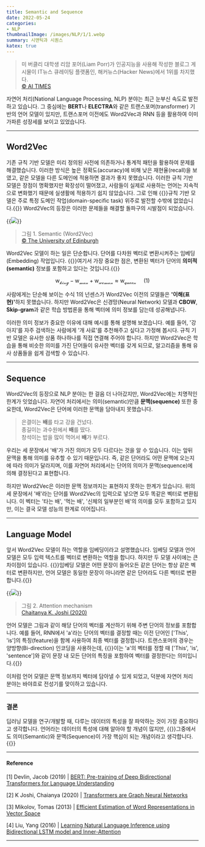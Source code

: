```yaml
---
title: Semantic and Sequence
date: 2022-05-24
categories:
- NLP
thumbnailImage: /images/NLP/1/1.webp
summary: 시맨틱과 시퀀스
katex: true
---
```

>미 버클리 대학생 리암 포어(Liam Porr)가 인공지능을 사용해 작성한 블로그 게시물이 IT뉴스 큐레이팅 플랫폼인, 해커뉴스(Hacker News)에서 1위를 차지했다.<br>
[© AI TIMES](http://www.aitimes.com/news/articleView.html?idxno=131593)

자연어 처리(National Language Processing, NLP) 분야는 최근 눈부신 속도로 발전하고 있습니다. 그 중심에는 <strong>BERT</strong>나 <strong>ELECTRA</strong>와 같은 트랜스포머(transformer) 기반의 언어 모델이 있지만, 트랜스포머 이전에도 Word2Vec과 RNN 등을 활용하여 이미 가파른 성장세를 보이고 있었습니다.

---
## Word2Vec
기존 규칙 기반 모델은 미리 정의된 사전에 의존하거나 통계적 패턴을 활용하여 문제를 해결했습니다. 이러한 방식은 높은 정확도(accuracy)에 비해 낮은 재현율(recall)을 보였고, 같은 모델을 다른 도메인에 적용하면 결과가 좋지 못했습니다. 이러한 규칙 기반 모델은 장점이 명확했지만 확장성이 떨어졌고, 사람들이 실제로 사용하는 언어는 지속적으로 변화했기 때문에 실생활에 적용하기 쉽지 않았습니다. 그로 인해 {{<hl-text primary>}}규칙 기반 모델은 주로 특정 도메인 작업(domain-specific task) 위주로 발전할 수밖에 없었습니다.{{</hl-text>}} Word2Vec의 등장은 이러한 문제들을 해결할 돌파구의 시발점이 되었습니다.

{{<image classes="center" src="/images/NLP/1/1.webp">}}
> 그림 1. Semantic (Word2Vec)<br>
[© The University of Edinburgh](https://www.ed.ac.uk/informatics/news-events/stories/2019/king-man-woman-queen-the-hidden-algebraic-struct)

Word2Vec 모델이 하는 일은 단순합니다. 단어를 다차원 벡터로 변환시켜주는 임베딩(Embedding) 작업입니다. {{<hl-text primary>}}여기서 가장 중요한 점은, 변환된 벡터가 단어의 <strong>의미적(semantic)</strong> 정보를 포함하고 있다는 것입니다.{{</hl-text>}}

$$
\mathrm{w_\mathcal{king}} - \mathrm{w_\mathcal{man}} + \mathrm{w_\mathcal{woman}}  \approx \mathrm{w_\mathcal{queen}} \ \ \ \ \ (1)
$$

사람에게는 단순해 보이는 수식 1의 넌센스가 Word2Vec 이전의 모델들은 <strong>'이해(표현)'</strong>하지 못했습니다. 하지만 Word2Vec은 신경망(Neural Network) 모델과 <strong>CBOW</strong>, <strong>Skip-gram</strong>과 같은 학습 방법론을 통해 벡터에 의미 정보를 담는데 성공해냅니다.

이러한 의미 정보가 중요한 이유에 대해 예시를 통해 설명해 보겠습니다. 예를 들어, '강아지'를 자주 검색하는 사람에게 '개 사료'를 추천해주고 싶다고 가정해 봅시다. 규칙 기반 모델은 유사한 상품 하나하나를 직접 연결해 주어야 합니다. 하지만 Word2Vec은 학습을 통해 비슷한 의미를 가진 단어들이 유사한 벡터를 갖게 되므로, 알고리즘을 통해 유사 상품들을 쉽게 검색할 수 있습니다.

---
## Sequence
Word2Vec의 등장으로 NLP 분야는 한 걸음 더 나아갔지만, Word2Vec에는 치명적인 한계가 잇었습니다. 자연어 처리에서는 의미(semantic)만큼 <strong>문맥(sequence)</strong> 또한 중요한데, Word2Vec은 단어에 이러한 문맥을 담아내지 못했습니다.

> 은결이는 <strong>배</strong>를 타고 강을 건넜다.<br>
종길이는 과수원에서 <strong>배</strong>를 땄다.<br>
창석이는 밥을 많이 먹어서 <strong>배</strong>가 부르다.

우리는 세 문장에서 '배'가 가진 의미가 모두 다르다는 것을 알 수 있습니다. 이는 앞뒤 문맥을 통해 의미를 유추할 수 있기 때문입니다. 즉, 같은 단어라도 어떤 문맥에 오는지에 따라 의미가 달라지며, 이를 자연어 처리에서는 단어의 의미가 문맥(sequence)에 의해 결정된다고 표현합니다.

하지만 Word2Vec은 이러한 문맥 정보까지는 표현하지 못하는 한계가 있습니다. 위의 세 문장에서 '배'라는 단어를 Word2Vec의 입력으로 넣으면 모두 똑같은 벡터로 변환됩니다. 이 벡터는 '타는 배', '먹는 배', '신체의 일부분인 배'의 의미를 모두 포함하고 있지만, 이는 결국 모델 성능의 한계로 이어집니다.

---
## Language Model
앞서 Word2Vec 모델이 하는 역할을 임베딩이라고 설명했습니다. 임베딩 모델과 언어 모델은 모두 입력 텍스트를 벡터로 변환하는 역할을 합니다. 하지만 두 모델 사이에는 큰 차이점이 있습니다. {{<hl-text primary>}}임베딩 모델은 어떤 문장이 들어오든 같은 단어는 항상 같은 벡터로 변환하지만, 언어 모델은 동일한 문장이 아니라면 같은 단어라도 다른 벡터로 변환합니다.{{</hl-text>}}

{{<image classes="center" src="/images/NLP/1/3.webp">}}
> 그림 2. Attention mechanism<br>
[Chaitanya K. Joshi (2020)](https://thegradient.pub/transformers-are-graph-neural-networks/)

언어 모델은 그림과 같이 해당 단어의 벡터를 계산하기 위해 주변 단어의 정보를 포함합니다. 예를 들어, RNN에서 'a'라는 단어의 벡터를 결정할 때는 이전 단어인 ['This', 'is']의 특징(feature)을 함께 사용하여 최종 벡터를 결정합니다. 트랜스포머의 경우는 양방향(Bi-direction) 인코딩을 사용하는데, {{<hl-text primary>}}이는 'a'의 벡터를 정할 때 ['This', 'is', 'sentence']와 같이 문장 내 모든 단어의 특징을 포함하여 벡터를 결정한다는 의미입니다.{{</hl-text>}}

이처럼 언어 모델은 문맥 정보까지 벡터에 담아낼 수 있게 되었고, 덕분에 자연어 처리 분야는 바야흐로 전성기를 맞이하고 있습니다.

---
### 결론
딥러닝 모델을 연구/개발할 때, 다루는 데이터의 특성을 잘 파악하는 것이 가장 중요하다고 생각합니다. 언어라는 데이터의 특성에 대해 알아야 할 개념이 많지만, {{<hl-text primary>}}그중에서도 의미(Semantic)와 문맥(Sequence)이 가장 핵심이 되는 개념이라고 생각합니다.{{</hl-text>}}

---
#### Reference
[1] Devlin, Jacob (2019) | [BERT: Pre-training of Deep Bidirectional Transformers for Language Understanding](https://arxiv.org/abs/1810.04805)

[2] K Joshi, Chaianya (2020) | [Transformers are Graph Neural Networks](https://thegradient.pub/transformers-are-graph-neural-networks/)

[3] Mikolov, Tomas (2013) | [Efficient Estimation of Word Representations in Vector Space](https://arxiv.org/abs/1301.3781)

[4] Liu, Yang (2016) | [Learning Natural Language Inference using Bidirectional LSTM model and Inner-Attention](https://arxiv.org/abs/1605.09090)

---